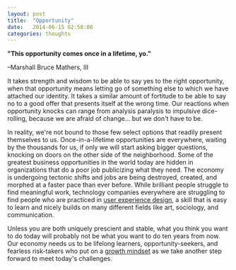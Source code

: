```yaml
---
layout: post
title:  "Opportunity"
date:   2014-06-15 02:58:00
categories: thoughts
---
```


**"This opportunity comes once in a lifetime, yo."** 

–Marshall Bruce Mathers, III

It takes strength and wisdom to be able to say yes to the right opportunity, when that opportunity means letting go of something else to which we have attached our identity. It takes a similar amount of fortitude to be able to say no to a good offer that presents itself at the wrong time. Our reactions when opportunity knocks can range from analysis paralysis to impulsive dice-rolling, because we are afraid of change... but we don't have to be. 

In reality, we're not bound to those few select options that readily present themselves to us. Once-in-a-lifetime opportunities are everywhere, waiting by the thousands for us, if only we will start asking bigger questions, knocking on doors on the other side of the neighborhood. Some of the greatest business opportunities in the world today are hidden in organizations that do a poor job publicizing what they need. The economy is undergoing tectonic shifts and jobs are being destroyed, created, and morphed at a faster pace than ever before. While brilliant people struggle to find meaningful work, technology companies everywhere are struggling to find people who are practiced in [user experience design](https://generalassemb.ly/learn/user-experience-design), a skill that is easy to learn and nicely builds on many different fields like art, sociology, and communication. 

Unless you are both uniquely prescient and stable, what you think you want to do today will probably not be what you want to do ten years from now. Our economy needs us to be lifelong learners, opportunity-seekers, and fearless risk-takers who put on a [growth mindset](https://www.youtube.com/watch?v=pN34FNbOKXc) as we take another step forward to meet today's challenges.